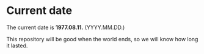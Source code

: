 # Current date

The current date is **1977.08.11.** (YYYY.MM.DD.)

This repository will be good when the world ends, so we will know how long it lasted.